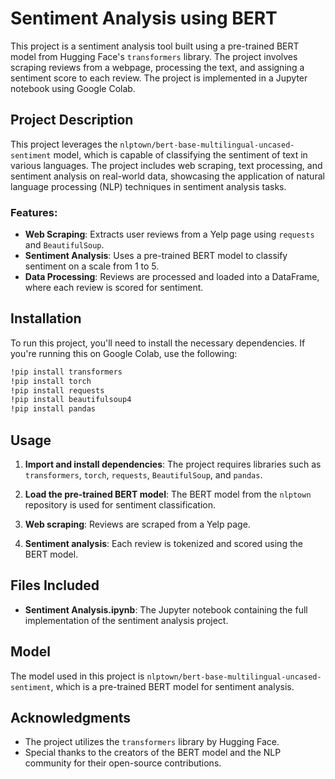 # Sentiment Analysis using BERT

This project is a sentiment analysis tool built using a pre-trained BERT model from Hugging Face's `transformers` library. The project involves scraping reviews from a webpage, processing the text, and assigning a sentiment score to each review. The project is implemented in a Jupyter notebook using Google Colab.

## Project Description

This project leverages the `nlptown/bert-base-multilingual-uncased-sentiment` model, which is capable of classifying the sentiment of text in various languages. The project includes web scraping, text processing, and sentiment analysis on real-world data, showcasing the application of natural language processing (NLP) techniques in sentiment analysis tasks.

### Features:
- **Web Scraping**: Extracts user reviews from a Yelp page using `requests` and `BeautifulSoup`.
- **Sentiment Analysis**: Uses a pre-trained BERT model to classify sentiment on a scale from 1 to 5.
- **Data Processing**: Reviews are processed and loaded into a DataFrame, where each review is scored for sentiment.

## Installation

To run this project, you'll need to install the necessary dependencies. If you're running this on Google Colab, use the following:

```bash
!pip install transformers
!pip install torch
!pip install requests
!pip install beautifulsoup4
!pip install pandas
```

## Usage

1. **Import and install dependencies**: The project requires libraries such as `transformers`, `torch`, `requests`, `BeautifulSoup`, and `pandas`.

2. **Load the pre-trained BERT model**: The BERT model from the `nlptown` repository is used for sentiment classification.

3. **Web scraping**: Reviews are scraped from a Yelp page.

4. **Sentiment analysis**: Each review is tokenized and scored using the BERT model.

## Files Included

- **Sentiment Analysis.ipynb**: The Jupyter notebook containing the full implementation of the sentiment analysis project.

## Model

The model used in this project is `nlptown/bert-base-multilingual-uncased-sentiment`, which is a pre-trained BERT model for sentiment analysis.

## Acknowledgments

- The project utilizes the `transformers` library by Hugging Face.
- Special thanks to the creators of the BERT model and the NLP community for their open-source contributions.
